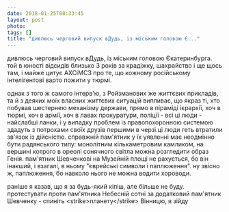```yaml
---
date: 2018-01-25T08:33:45
layout: post
photo: 
tags: []
title: "дивлюсь черговий випуск вДудь, із міським головою Є..."
---
```

дивлюсь черговий випуск вДудь, із міським головою Єкатеринбурга. той в юності відсидів близько 3 років за крадіжку, шахрайство і ще щось там, і майже цитує АХСіМСЗ про те, що кожному російському інтелігентові варто пожити у тюрмі.

однак з того ж самого інтерв&#39;ю, з Ройзманових же життєвих прикладів, та й з деяких моїх власних життєвих ситуацій випливає, що якраз ті, хто побував шестернею механізму держави, прямо в піраміді ієрархії, хоч в тюрмі, хоч в армії, хоч в лавах прокуратури, поліції - всі ці люди - найслабші ланки, і у випадку проблем із правопохоронною системою здадуть з потрохами своїх друзів першими в черзі.ці люди геть втратили зв&#39;язок із дійсністю. справжній пам&#39;ятник у їх уявленні має неодмінно бути радянського типу: монолітним кількаметровим камликом, на вершині котрого в ореолі сонячного світла можна розгледити образ Генія. пам&#39;ятник Шевченкові на Музейній площі не рахується, бо він інакший, і взагалі, в ньому &quot;єврейські символи і паплюження&quot;. ну звісно ж, паплюження, бо навколо нього не можна водити хороводи.

раніше я казав, що я за будь-який кіпіш, але більше не буду. протестувати проти пам&#39;ятника Небесній сотні за додатковий пам&#39;ятник Шевченку - спиніть &lt;strike&gt;планету&lt;/strike&gt; Вінницю, я зійду